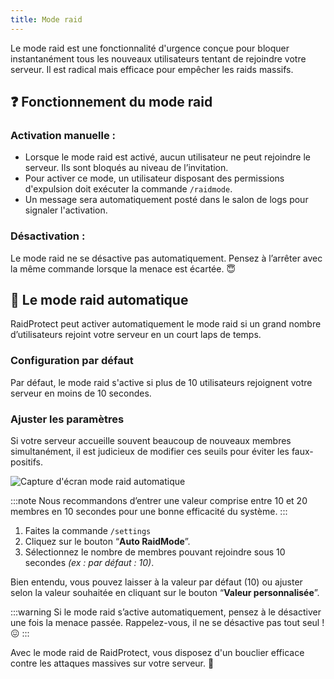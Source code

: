 ```yaml
---
title: Mode raid
---
```

Le mode raid est une fonctionnalité d'urgence conçue pour bloquer instantanément tous les nouveaux utilisateurs tentant de rejoindre votre serveur. Il est radical mais efficace pour empêcher les raids massifs.

## ❓ Fonctionnement du mode raid
### Activation manuelle :
- Lorsque le mode raid est activé, aucun utilisateur ne peut rejoindre le serveur. Ils sont bloqués au niveau de l’invitation.
- Pour activer ce mode, un utilisateur disposant des permissions d'expulsion doit exécuter la commande `/raidmode`.
- Un message sera automatiquement posté dans le salon de logs pour signaler l'activation.

### Désactivation :
Le mode raid ne se désactive pas automatiquement. Pensez à l’arrêter avec la même commande lorsque la menace est écartée. 😇

## 📡 Le mode raid automatique
RaidProtect peut activer automatiquement le mode raid si un grand nombre d’utilisateurs rejoint votre serveur en un court laps de temps.

### Configuration par défaut
Par défaut, le mode raid s'active si plus de 10 utilisateurs rejoignent votre serveur en moins de 10 secondes.

### Ajuster les paramètres
Si votre serveur accueille souvent beaucoup de nouveaux membres simultanément, il est judicieux de modifier ces seuils pour éviter les faux-positifs. 

![Capture d'écran mode raid automatique](../assets/rpBeta-fr-settings-raid-mode.webp)

:::note
Nous recommandons d’entrer une valeur comprise entre 10 et 20 membres en 10 secondes pour une bonne efficacité du système.
:::

1. Faites la commande `/settings`
2. Cliquez sur le bouton “**Auto RaidMode**”.
3. Sélectionnez le nombre de membres pouvant rejoindre sous 10 secondes _(ex : par défaut : 10)_. 

Bien entendu, vous pouvez laisser à la valeur par défaut (10) ou ajuster selon la valeur souhaitée en cliquant sur le bouton “**Valeur personnalisée**”.

:::warning
Si le mode raid s’active automatiquement, pensez à le désactiver une fois la menace passée. Rappelez-vous, il ne se désactive pas tout seul ! 😖
:::

Avec le mode raid de RaidProtect, vous disposez d'un bouclier efficace contre les attaques massives sur votre serveur. 🌟

